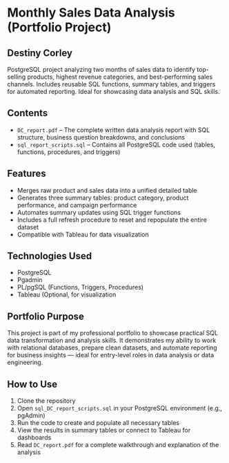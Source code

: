 # Monthly Sales Data Analysis (Portfolio Project)
## Destiny Corley
PostgreSQL project analyzing two months of sales data to identify top-selling products, highest revenue categories, and best-performing sales channels. Includes reusable SQL functions, summary tables, and triggers for automated reporting. Ideal for showcasing data analysis and SQL skills.

## Contents
- `DC_report.pdf` – The complete written data analysis report with SQL structure, business question breakdowns, and conclusions  
- `sql_report_scripts.sql` – Contains all PostgreSQL code used (tables, functions, procedures, and triggers)

## Features
- Merges raw product and sales data into a unified detailed table  
- Generates three summary tables: product category, product performance, and campaign performance  
- Automates summary updates using SQL trigger functions  
- Includes a full refresh procedure to reset and repopulate the entire dataset  
- Compatible with Tableau for data visualization

## Technologies Used
- PostgreSQL
- Pgadmin
- PL/pgSQL (Functions, Triggers, Procedures)  
- Tableau (Optional, for visualization

## Portfolio Purpose
This project is part of my professional portfolio to showcase practical SQL data transformation and analysis skills. It demonstrates my ability to work with relational databases, prepare clean datasets, and automate reporting for business insights — ideal for entry-level roles in data analysis or data engineering.

## How to Use
1. Clone the repository  
2. Open `sql_DC_report_scripts.sql` in your PostgreSQL environment (e.g., pgAdmin)  
3. Run the code to create and populate all necessary tables  
4. View the results in summary tables or connect to Tableau for dashboards  
5. Read `DC_report.pdf` for a complete walkthrough and explanation of the analysis  
